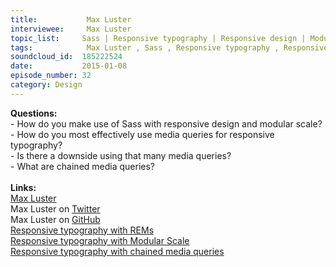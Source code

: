 ```yaml
--- 
title:           Max Luster 
interviewee:     Max Luster 
topic_list:     Sass | Responsive typography | Responsive design | Modular scale | Chained media queries
tags:            Max Luster , Sass , Responsive typography , Responsive design , Modular scale , Chained media queries
soundcloud_id:  185222524
date:           2015-01-08
episode_number: 32
category: Design
---
```


<p class="show_notes_display"><b>Questions:</b><br>- How do you make use of Sass with responsive design and modular scale?<br>- How do you most effectively use media queries for responsive typography?<br>- Is there a downside using that many media queries?<br>- What are chained media queries?<br><br><b>Links:</b><br><a rel="nofollow" target="_blank" href="http://www.maxluster.com/">Max Luster</a><br>Max Luster on <a rel="nofollow" target="_blank" href="https://twitter.com/maxluster">Twitter</a><br>Max Luster on <a rel="nofollow" target="_blank" href="https://github.com/maxluster">GitHub</a><br><a rel="nofollow" target="_blank" href="https://bugsnag.com/blog/responsive-typography-with-rems">Responsive typography with REMs</a><br><a rel="nofollow" target="_blank" href="https://bugsnag.com/blog/responsive-typography-with-modular-scale">Responsive typography with Modular Scale</a><br><a rel="nofollow" target="_blank" href="https://bugsnag.com/blog/responsive-typography-with-chained-media-queries">Responsive typography with chained media queries</a></p>
